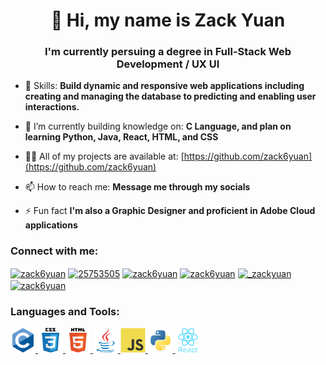 <h1 align="center">👋 Hi, my name is Zack Yuan</h1>
<h3 align="center">I'm currently persuing a degree in Full-Stack Web Development / UX UI</h3>

- 🤝 Skills: **Build dynamic and responsive web applications including creating and managing the database to predicting and enabling user interactions.**

- 🌱 I’m currently building knowledge on: **C Language, and plan on learning Python, Java, React, HTML, and CSS**

- 👨‍💻 All of my projects are available at: [https://github.com/zack6yuan](https://github.com/zack6yuan)

- 📫 How to reach me: **Message me through my socials**

- ⚡ Fun fact **I'm also a Graphic Designer and proficient in Adobe Cloud applications**

<h3 align="left">Connect with me:</h3>
<p align="left">
<a href="https://linkedin.com/in/zack6yuan" target="blank"><img align="center" src="https://raw.githubusercontent.com/rahuldkjain/github-profile-readme-generator/master/src/images/icons/Social/linked-in-alt.svg" alt="zack6yuan" height="30" width="40" /></a>
<a href="https://stackoverflow.com/users/25753505" target="blank"><img align="center" src="https://raw.githubusercontent.com/rahuldkjain/github-profile-readme-generator/master/src/images/icons/Social/stack-overflow.svg" alt="25753505" height="30" width="40" /></a>
<a href="https://codesandbox.com/zack6yuan" target="blank"><img align="center" src="https://raw.githubusercontent.com/rahuldkjain/github-profile-readme-generator/master/src/images/icons/Social/codesandbox.svg" alt="zack6yuan" height="30" width="40" /></a>
<a href="https://fb.com/zack6yuan" target="blank"><img align="center" src="https://raw.githubusercontent.com/rahuldkjain/github-profile-readme-generator/master/src/images/icons/Social/facebook.svg" alt="zack6yuan" height="30" width="40" /></a>
<a href="https://instagram.com/_zackyuan" target="blank"><img align="center" src="https://raw.githubusercontent.com/rahuldkjain/github-profile-readme-generator/master/src/images/icons/Social/instagram.svg" alt="_zackyuan" height="30" width="40" /></a>
<a href="https://www.leetcode.com/zack6yuan" target="blank"><img align="center" src="https://raw.githubusercontent.com/rahuldkjain/github-profile-readme-generator/master/src/images/icons/Social/leet-code.svg" alt="zack6yuan" height="30" width="40" /></a>
</p>

<h3 align="left">Languages and Tools:</h3>
<p align="left"> <a href="https://www.cprogramming.com/" target="_blank" rel="noreferrer"> <img src="https://raw.githubusercontent.com/devicons/devicon/master/icons/c/c-original.svg" alt="c" width="40" height="40"/> </a> <a href="https://www.w3schools.com/css/" target="_blank" rel="noreferrer"> <img src="https://raw.githubusercontent.com/devicons/devicon/master/icons/css3/css3-original-wordmark.svg" alt="css3" width="40" height="40"/> </a> <a href="https://www.w3.org/html/" target="_blank" rel="noreferrer"> <img src="https://raw.githubusercontent.com/devicons/devicon/master/icons/html5/html5-original-wordmark.svg" alt="html5" width="40" height="40"/> </a> <a href="https://www.java.com" target="_blank" rel="noreferrer"> <img src="https://raw.githubusercontent.com/devicons/devicon/master/icons/java/java-original.svg" alt="java" width="40" height="40"/> </a> <a href="https://developer.mozilla.org/en-US/docs/Web/JavaScript" target="_blank" rel="noreferrer"> <img src="https://raw.githubusercontent.com/devicons/devicon/master/icons/javascript/javascript-original.svg" alt="javascript" width="40" height="40"/> </a> <a href="https://www.python.org" target="_blank" rel="noreferrer"> <img src="https://raw.githubusercontent.com/devicons/devicon/master/icons/python/python-original.svg" alt="python" width="40" height="40"/> </a> <a href="https://reactjs.org/" target="_blank" rel="noreferrer"> <img src="https://raw.githubusercontent.com/devicons/devicon/master/icons/react/react-original-wordmark.svg" alt="react" width="40" height="40"/> </a> </p>
